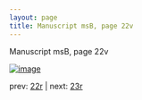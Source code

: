 ```yaml
---
layout: page
title: Manuscript msB, page 22v
---
```


Manuscript msB, page 22v

[![image](http://www.homermultitext.org/iipsrv?OBJ=IIP,1.0&FIF=/project/homer/pyramidal/deepzoom/hmt/vbbifolio/v1/vb_22v_23r.tif&WID=100&CVT=JPEG)](http://www.homermultitext.org/ict2/?urn=urn:cite2:hmt:vbbifolio.v1:vb_22v_23r)

prev:  [22r](../22r) | next:  [23r](../23r)

